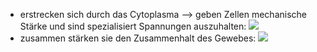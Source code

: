 - erstrecken sich durch das Cytoplasma --> geben Zellen mechanische Stärke und sind spezialisiert Spannungen auszuhalten:
![](Pasted%20image%2020231113105911.png)
- zusammen stärken sie den Zusammenhalt des Gewebes:
![](Pasted%20image%2020231113105946.png)

